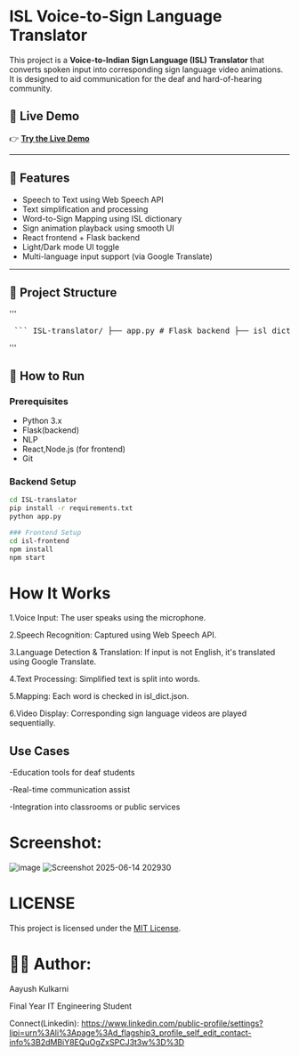 # ISL Voice-to-Sign Language Translator

This project is a **Voice-to-Indian Sign Language (ISL) Translator** that converts spoken input into corresponding sign language video animations. It is designed to aid communication for the deaf and hard-of-hearing community.

## 🚀 Live Demo

👉 [**Try the Live Demo**](https://AayushKulkarni36.github.io/ISL-translator/)


---

## 🔧 Features

-  Speech to Text using Web Speech API
-  Text simplification and processing
-  Word-to-Sign Mapping using ISL dictionary
-  Sign animation playback using smooth UI
-  React frontend + Flask backend
-  Light/Dark mode UI toggle
-  Multi-language input support (via Google Translate)

---

## 🧭 Project Structure
'''
<pre lang="markdown"> ``` ISL-translator/ ├── app.py # Flask backend ├── isl_dict.json # ISL word-to-video mapping ├── static/ # Sign language videos ├── web_ui/ │ └── translator/ │ └── translate.py # Word/video translator logic ├── isl-frontend/ │ ├── public/ │ └── src/ │ ├── App.js # Main React UI │ └── App.css # Custom styling and animations └── README.md ``` </pre>
'''

## 🚀 How to Run

### Prerequisites

- Python 3.x
- Flask(backend)
- NLP
- React,Node.js (for frontend)
- Git

### Backend Setup
```bash
cd ISL-translator
pip install -r requirements.txt
python app.py

### Frontend Setup
cd isl-frontend
npm install
npm start
```


# How It Works
1.Voice Input: The user speaks using the microphone.

2.Speech Recognition: Captured using Web Speech API.

3.Language Detection & Translation: If input is not English, it's translated using Google Translate.

4.Text Processing: Simplified text is split into words.

5.Mapping: Each word is checked in isl_dict.json.

6.Video Display: Corresponding sign language videos are played sequentially.


## Use Cases
-Education tools for deaf students

-Real-time communication assist

-Integration into classrooms or public services


# Screenshot:
![image](https://github.com/user-attachments/assets/64d39942-c079-4452-9b58-e32df87fda98)
![Screenshot 2025-06-14 202930](https://github.com/user-attachments/assets/0adf825e-4b9f-4092-a97b-c3d579324ff9)





# LICENSE

This project is licensed under the [MIT License](LICENSE).


# 🙋‍♂️ Author:

Aayush Kulkarni

Final Year IT Engineering Student

Connect(Linkedin): https://www.linkedin.com/public-profile/settings?lipi=urn%3Ali%3Apage%3Ad_flagship3_profile_self_edit_contact-info%3B2dMBiY8EQuOgZxSPCJ3t3w%3D%3D




